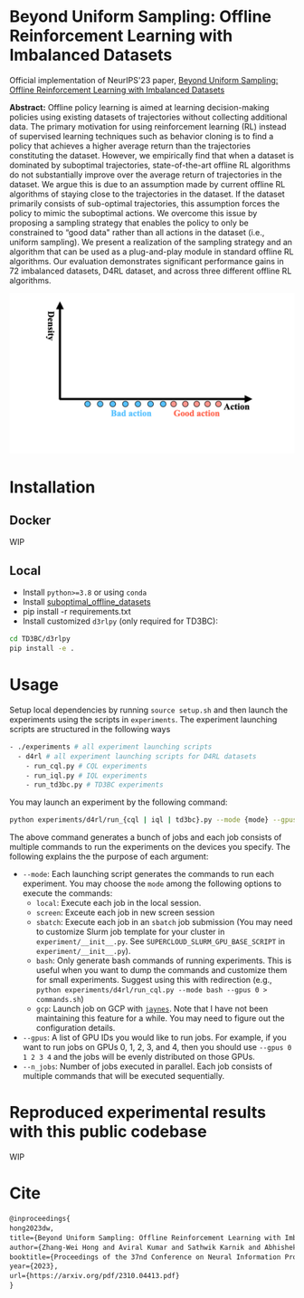 # Beyond Uniform Sampling: Offline Reinforcement Learning with Imbalanced Datasets
Official implementation of NeurIPS'23 paper, [Beyond Uniform Sampling: Offline Reinforcement Learning with Imbalanced Datasets](https://openreview.net/pdf?id=TW99HrZCJU)

**Abstract:** Offline policy learning is aimed at learning decision-making policies using existing
datasets of trajectories without collecting additional data. The primary motivation
for using reinforcement learning (RL) instead of supervised learning techniques
such as behavior cloning is to find a policy that achieves a higher average return
than the trajectories constituting the dataset. However, we empirically find that
when a dataset is dominated by suboptimal trajectories, state-of-the-art offline RL
algorithms do not substantially improve over the average return of trajectories in
the dataset. We argue this is due to an assumption made by current offline RL
algorithms of staying close to the trajectories in the dataset. If the dataset primarily
consists of sub-optimal trajectories, this assumption forces the policy to mimic the
suboptimal actions. We overcome this issue by proposing a sampling strategy that
enables the policy to only be constrained to “good data" rather than all actions in the
dataset (i.e., uniform sampling). We present a realization of the sampling strategy
and an algorithm that can be used as a plug-and-play module in standard offline
RL algorithms. Our evaluation demonstrates significant performance gains in 72
imbalanced datasets, D4RL dataset, and across three different offline RL algorithms.

![Illustration](./media/neurips23_offline_gif.gif)

# Installation

## Docker
WIP

## Local
- Install `python>=3.8` or using `conda`
- Install [suboptimal_offline_datasets](https://github.com/williamd4112/suboptimal_offline_datasets)
- pip install -r requirements.txt
- Install customized `d3rlpy` (only required for TD3BC):
```bash
cd TD3BC/d3rlpy
pip install -e .
```

# Usage
Setup local dependencies by running `source setup.sh` and then launch the experiments using the scripts in `experiments`. The experiment launching scripts are structured in the following ways
```bash
- ./experiments # all experiment launching scripts
  - d4rl # all experiment launching scripts for D4RL datasets
    - run_cql.py # CQL experiments
    - run_iql.py # IQL experiments
    - run_td3bc.py # TD3BC experiments
```
You may launch an experiment by the following command:
```bash
python experiments/d4rl/run_{cql | iql | td3bc}.py --mode {mode} --gpus {GPU ID list} --n_jobs {Number of parallel jobs}
```
The above command generates a bunch of jobs and each job consists of multiple commands to run the experiments on the devices you specify. 
The following explains the the purpose of each argument:
- `--mode`: Each launching script generates the commands to run each experiment. You may choose the `mode` among the following options to execute the commands:
    - `local`: Execute each job in the local session.
    - `screen`: Exceute each job in new screen session
    - `sbatch`: Execute each job in an `sbatch` job submission (You may need to customize Slurm job template for your cluster in `experiment/__init__.py`. See `SUPERCLOUD_SLURM_GPU_BASE_SCRIPT` in `experiment/__init__.py`).
    - `bash`: Only generate bash commands of running experiments. This is useful when you want to dump the commands and customize them for small experiments. Suggest using this with redirection (e.g., `python experiments/d4rl/run_cql.py --mode bash --gpus 0 > commands.sh`)
    - `gcp`: Launch job on GCP with [`jaynes`](https://github.com/geyang/jaynes-starter-kit). Note that I have not been maintaining this feature for a while. You may need to figure out the configuration details.
- `--gpus`: A list of GPU IDs you would like to run jobs. For example, if you want to run jobs on GPUs 0, 1, 2, 3, and 4, then you should use `--gpus 0 1 2 3 4` and the jobs will be evenly distributed on those GPUs.
- `--n_jobs`: Number of jobs executed in parallel. Each job consists of multiple commands that will be executed sequentially.

# Reproduced experimental results with this public codebase
WIP


# Cite
```latex
@inproceedings{
hong2023dw,
title={Beyond Uniform Sampling: Offline Reinforcement Learning with Imbalanced Datasets},
author={Zhang-Wei Hong and Aviral Kumar and Sathwik Karnik and Abhishek Bhandwaldar and Akash Srivastava and Joni Pajarinen and Romain Laroche and Abhishek Gupta and Pulkit Agrawal},
booktitle={Proceedings of the 37nd Conference on Neural Information Processing Systems},
year={2023},
url={https://arxiv.org/pdf/2310.04413.pdf}
}
```

